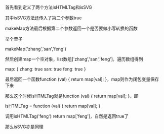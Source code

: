 首先看到定义了两个方法isHTMLTag和isSVG

其中isSVG方法还传入了第二个参数true

makeMap方法最后根据第二个参数返回一个是否要做小写转换的函数

举个栗子

makeMap('zhang','san','feng')

然后创建map一个空对象，list数组['zhang','san','feng']，遍历数组得到

map: {
  zhang: true
  san: true
  feng: true
}

最后返回一个函数function (val) { return map[val]; }，map则作为闭包变量保存下来

那么这个时候isHTMLTag就是function (val) { return map[val]; }，即

isHTMLTag = function (val) {
  return map[val];
}

调用isHTMLTag('feng') return map['feng']，自然是返回true了

那么isSVG亦是同理